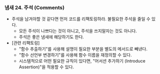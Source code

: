 ### 냄새 24. 주석 (Comments)
- 주석을 남겨야할 것 같다면 먼저 코드를 리팩토링하라. 불필요한 주석을 줄일 수 있다.
  - 모든 주석이 나쁘다는 것이 아니고, 주석을 쓰지말자는 것도 아니다.
  - 주석은 좋은 냄새에 해당하기도 한다.
- [관련 리팩토링]
  - "함수 추출하기"를 사용해 설명이 필요한 부분을 별도의 메서드로 빼낸다.
  - "함수 선언부 변경하기"를 사용해 함수 이름을 재정의할 수 있다.
  - 시스템적으로 어떤 필요한 규칙이 있다면, "어서션 추가하기 (Introduce Assertion)"을 적용할 수 있다.